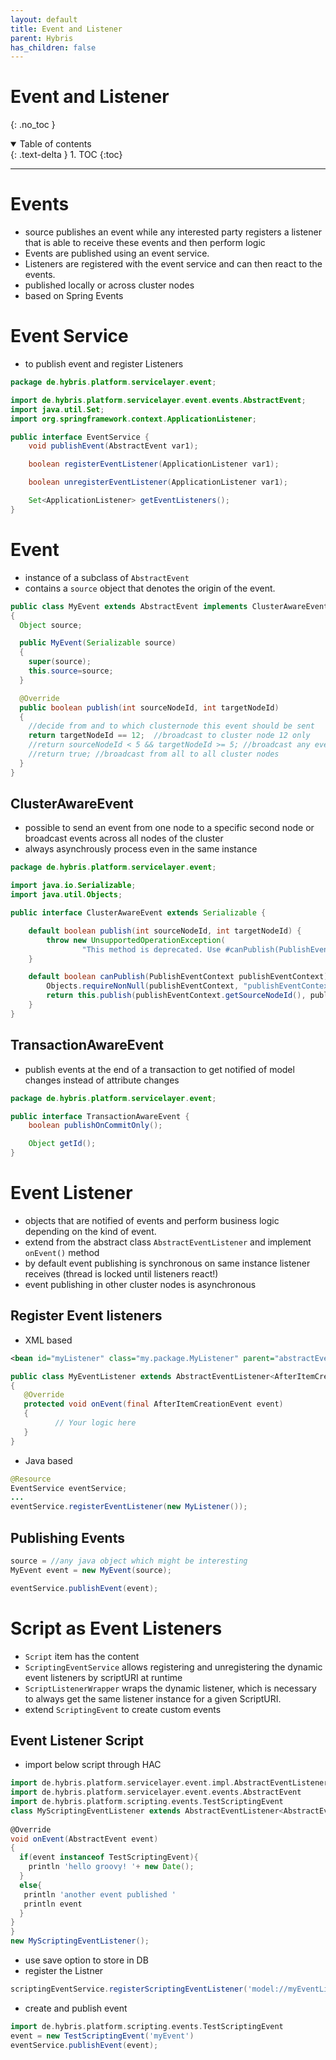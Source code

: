 ```yaml
---
layout: default
title: Event and Listener
parent: Hybris
has_children: false
---
```


# Event and Listener

{: .no_toc }

<details open markdown="block">
  <summary>
    Table of contents
  </summary>
  {: .text-delta }
1. TOC
{:toc}
</details>

---

# Events

- source publishes an event while any interested party registers a listener that is able to receive these events and then perform logic
- Events are published using an event service.
- Listeners are registered with the event service and can then react to the events.
- published locally or across cluster nodes
- based on Spring Events

# Event Service

- to publish event and register Listeners

```java
package de.hybris.platform.servicelayer.event;

import de.hybris.platform.servicelayer.event.events.AbstractEvent;
import java.util.Set;
import org.springframework.context.ApplicationListener;

public interface EventService {
	void publishEvent(AbstractEvent var1);

	boolean registerEventListener(ApplicationListener var1);

	boolean unregisterEventListener(ApplicationListener var1);

	Set<ApplicationListener> getEventListeners();
}
```
# Event 

- instance of a subclass of `AbstractEvent`
- contains a `source` object that denotes the origin of the event.

```java
public class MyEvent extends AbstractEvent implements ClusterAwareEvent
{
  Object source;

  public MyEvent(Serializable source)
  {
    super(source);
    this.source=source;
  }

  @Override
  public boolean publish(int sourceNodeId, int targetNodeId)
  {
    //decide from and to which clusternode this event should be sent
    return targetNodeId == 12;  //broadcast to cluster node 12 only
    //return sourceNodeId < 5 && targetNodeId >= 5; //broadcast any event from any cluster node 1-4 to the cluster nodes 5-?
    //return true; //broadcast from all to all cluster nodes
  }
}
```

## ClusterAwareEvent

- possible to send an event from one node to a specific second node or broadcast events across all nodes of the cluster
- always asynchrously process even in the same instance

```java
package de.hybris.platform.servicelayer.event;

import java.io.Serializable;
import java.util.Objects;

public interface ClusterAwareEvent extends Serializable {

	default boolean publish(int sourceNodeId, int targetNodeId) {
		throw new UnsupportedOperationException(
				"This method is deprecated. Use #canPublish(PublishEventContext) method instead.");
	}

	default boolean canPublish(PublishEventContext publishEventContext) {
		Objects.requireNonNull(publishEventContext, "publishEventContext is required");
		return this.publish(publishEventContext.getSourceNodeId(), publishEventContext.getTargetNodeId());
	}
}
```

## TransactionAwareEvent 

- publish events at the end of a transaction to get notified of model changes instead of attribute changes


```java
package de.hybris.platform.servicelayer.event;

public interface TransactionAwareEvent {
	boolean publishOnCommitOnly();

	Object getId();
}
```


# Event Listener

- objects that are notified of events and perform business logic depending on the kind of event.
- extend from the abstract class `AbstractEventListener` and implement `onEvent()` method
- by default event publishing is synchronous on same instance listener receives (thread is locked until listeners react!)
- event publishing in other cluster nodes is asynchronous

## Register Event listeners

- XML based 

```xml
<bean id="myListener" class="my.package.MyListener" parent="abstractEventListener">
```

```java
public class MyEventListener extends AbstractEventListener<AfterItemCreationEvent>
{
   @Override
   protected void onEvent(final AfterItemCreationEvent event)
   {
          // Your logic here
   }
}
```

- Java based

```java
@Resource
EventService eventService;
...
eventService.registerEventListener(new MyListener());
```

## Publishing Events

```java
source = //any java object which might be interesting
MyEvent event = new MyEvent(source);

eventService.publishEvent(event);

```

# Script as Event Listeners

- `Script` item has the content
- `ScriptingEventService` allows registering and unregistering the dynamic event listeners by scriptURI at runtime
- `ScriptListenerWrapper` wraps the dynamic listener, which is necessary to always get the same listener instance for a given ScriptURI.
- extend `ScriptingEvent` to create custom events 

## Event Listener Script

- import below script through HAC

```groovy
import de.hybris.platform.servicelayer.event.impl.AbstractEventListener
import de.hybris.platform.servicelayer.event.events.AbstractEvent
import de.hybris.platform.scripting.events.TestScriptingEvent
class MyScriptingEventListener extends AbstractEventListener<AbstractEvent>{
     
@Override    
void onEvent(AbstractEvent event)
{   
  if(event instanceof TestScriptingEvent){
    println 'hello groovy! '+ new Date();
  }
  else{
   println 'another event published '
   println event
  }
}
}
new MyScriptingEventListener();
```

- use save option to store in DB 
- register the Listner

```groovy
scriptingEventService.registerScriptingEventListener('model://myEventListenerScript')
```

- create and publish event

```groovy
import de.hybris.platform.scripting.events.TestScriptingEvent
event = new TestScriptingEvent('myEvent')
eventService.publishEvent(event);
```

